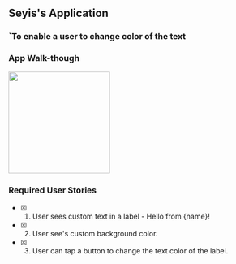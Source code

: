 ## Seyis's Application

### `To enable a user to change color of the text 


### App Walk-though


<img src="http://g.recordit.co/OVEKMtB8Bd.gif" width=200><br>


### Required User Stories
- [x] 1. User sees custom text in a label - Hello from {name}!
- [x] 2. User see's custom background color.
- [x] 3. User can tap a button to change the text color of the label.

